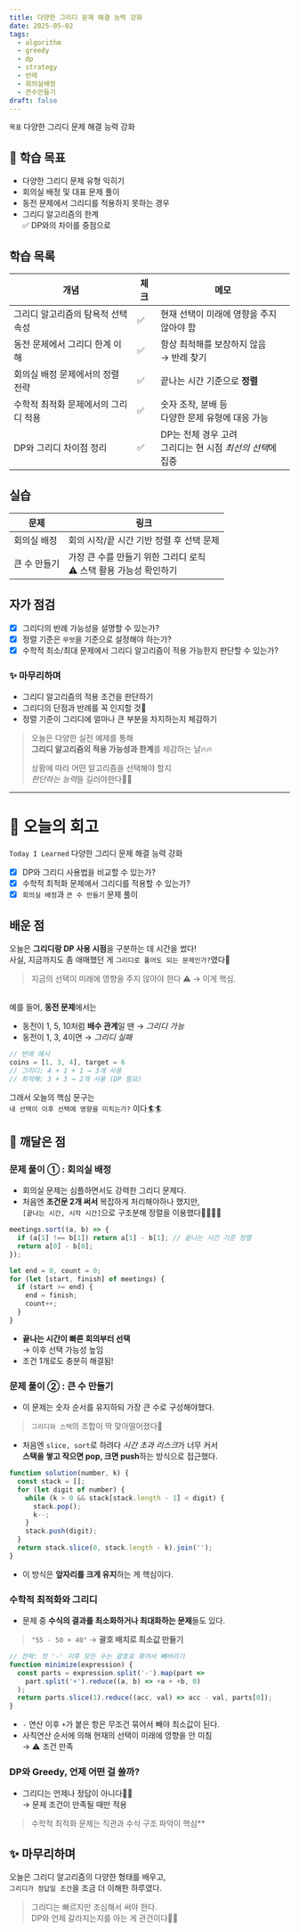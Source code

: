 ```yaml
---
title: 다양한 그리디 문제 해결 능력 강화
date: 2025-05-02
tags:
  - algorithm
  - greedy
  - dp
  - strategy
  - 반례
  - 회의실배정
  - 큰수만들기
draft: false
---
```


`목표` 다양한 그리디 문제 해결 능력 강화

## 📌 학습 목표

- 다양한 그리디 문제 유형 익히기
- 회의실 배정 및 대표 문제 풀이
- 동전 문제에서 그리디를 적용하지 못하는 경우
- 그리디 알고리즘의 한계<br>✅ DP와의 차이를 중점으로
## 학습 목록

| 개념                   | 체크  | 메모                                     |
| -------------------- | --- | -------------------------------------- |
| 그리디 알고리즘의 탐욕적 선택 속성  | ✅   | 현재 선택이 미래에 영향을 주지 않아야 함                |
| 동전 문제에서 그리디 한계 이해    | ✅   | 항상 최적해를 보장하지 않음 <br>→ 반례 찾기            |
| 회의실 배정 문제에서의 정렬 전략   | ✅   | 끝나는 시간 기준으로 **정렬**                     |
| 수학적 최적화 문제에서의 그리디 적용 | ✅   | 숫자 조작, 분배 등<br>다양한 문제 유형에 대응 가능        |
| DP와 그리디 차이점 정리       | ✅   | DP는 전체 경우 고려<br>그리디는 현 시점 *최선의 선택*에 집중 |

## 실습

| 문제      | 링크                                         |
| ------- | ------------------------------------------ |
| 회의실 배정  | 회의 시작/끝 시간 기반 정렬 후 선택 문제                   |
| 큰 수 만들기 | 가장 큰 수를 만들기 위한 그리디 로직<br>⚠️ 스택 활용 가능성 확인하기 |
##  자가 점검

- [x] 그리디의 반례 가능성을 설명할 수 있는가?
- [x] 정렬 기준은 `무엇`을 기준으로 설정해야 하는가?
- [x] 수학적 최소/최대 문제에서 그리디 알고리즘이 적용 가능한지 판단할 수 있는가?

### ✨ 마무리하며

-  그리디 알고리즘의 적용 조건을 판단하기
-  그리디의 단점과 반례를 꼭 인지할 것👀
-  정렬 기준이 그리디에 얼마나 큰 부분을 차지하는지 체감하기

> 오늘은 다양한 실전 예제를 통해  
> **그리디 알고리즘의 적용 가능성과 한계**를 체감하는 날🔥🔥
> 
> 상황에 따라 어떤 알고리즘을 선택해야 할지  
> *판단하는 능력*을 길러야한다👊👊

---

# 📌 오늘의 회고

`Today I Learned` 다양한 그리디 문제 해결 능력 강화

- [x] DP와 그리디 사용법을 비교할 수 있는가?
- [x] 수학적 최적화 문제에서 그리디를 적용할 수 있는가?
- [x] `회의실 배정`과 `큰 수 만들기` 문제 풀이

## 배운 점 

오늘은 **그리디랑 DP 사용 시점**을 구분하는 데 시간을 썼다!<br>사실, 지금까지도 좀 애매했던 게 `그리디로 풀어도 되는 문제인가?`였다🤯

> 지금의 선택이 미래에 영향을 주지 않아야 한다 ⚠️
>→ 이게 핵심.

<br>예를 들어, **동전 문제**에서는

- 동전이 1, 5, 10처럼 **배수 관계**일 땐 → *그리디 가능*
- 동전이 1, 3, 4이면 → *그리디 실패*
```javascript
// 반례 예시
coins = [1, 3, 4], target = 6
// 그리디: 4 + 1 + 1 → 3개 사용
// 최적해: 3 + 3 → 2개 사용 (DP 필요)
```

그래서 오늘의 핵심 문구는 <br>`내 선택이 이후 선택에 영향을 미치는가?` 이다🏄🏄

## 🧘 깨달은 점
### 문제 풀이 ① : 회의실 배정

- 회의실 문제는 심플하면서도 강력한 그리디 문제다.
- 처음엔 **조건문 2개 써서** 복잡하게 처리해야하나 했지만,<br>`[끝나는 시간, 시작 시간]`으로 구조분해 정렬을 이용했다👊🏻👊🏻

```javascript
meetings.sort((a, b) => {
  if (a[1] !== b[1]) return a[1] - b[1]; // 끝나는 시간 기준 정렬
  return a[0] - b[0];
});

let end = 0, count = 0;
for (let [start, finish] of meetings) {
  if (start >= end) {
    end = finish;
    count++;
  }
}
```

- **끝나는 시간이 빠른 회의부터 선택** <br>→ 이후 선택 가능성 높임
- 조건 1개로도 충분히 해결됨!

### 문제 풀이 ② : 큰 수 만들기

- 이 문제는 숫자 순서를 유지하되 가장 큰 수로 구성해야했다.
>`그리디와 스택`의 조합이 딱 맞아떨어졌다👀

- 처음엔 `slice, sort`로 하려다 *시간 초과 리스크*가 너무 커서  <br>**스택을 쌓고 작으면 pop, 크면 push**하는 방식으로 접근했다.

```javascript
function solution(number, k) {
  const stack = [];
  for (let digit of number) {
    while (k > 0 && stack[stack.length - 1] < digit) {
      stack.pop();
      k--;
    }
    stack.push(digit);
  }
  return stack.slice(0, stack.length - k).join('');
}
```

- 이 방식은 **앞자리를 크게 유지**하는 게 핵심이다.

### 수학적 최적화와 그리디

- 문제 중 **수식의 결과를 최소화하거나 최대화하는 문제**들도 있다.

 > `"55 - 50 + 40"` → **괄호 배치로 최소값 만들기**

```javascript
// 전략: 첫 '-' 이후 모든 수는 괄호로 묶어서 빼버리기
function minimize(expression) {
  const parts = expression.split('-').map(part =>
    part.split('+').reduce((a, b) => +a + +b, 0)
  );
  return parts.slice(1).reduce((acc, val) => acc - val, parts[0]);
}
```

- `-` 연산 이후 `+`가 붙은 항은 무조건 묶어서 빼야 최소값이 된다.
- 사칙연산 순서에 의해 현재의 선택이 미래에 영향을 안 미침 <br>→ ⚠️ 조건 만족


### DP와 Greedy, 언제 어떤 걸 쓸까?

- 그리디는 언제나 정답이 아니다🙅‍♀️  <br>→ 문제 조건이 만족될 때만 적용
>수학적 최적화 문제는 직관과 수식 구조 파악이 핵심**

## ✨ 마무리하며

오늘은 그리디 알고리즘의 다양한 형태를 배우고,  
`그리디가 정답일 조건`을 조금 더 이해한 하루였다.

> 그리디는 빠르지만 조심해서 써야 한다.  
> DP와 언제 갈라지는지를 아는 게 관건이다😮‍💨
